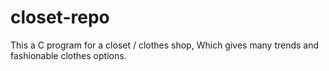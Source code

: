 # closet-repo

This a C program for a closet / clothes shop, Which gives many trends and fashionable clothes options.
